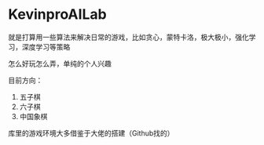 # KevinproAILab

就是打算用一些算法来解决日常的游戏，比如贪心，蒙特卡洛，极大极小，强化学习，深度学习等策略



怎么好玩怎么弄，单纯的个人兴趣



目前方向：

1. 五子棋
2. 六子棋
3. 中国象棋



库里的游戏环境大多借鉴于大佬的搭建（Github找的）